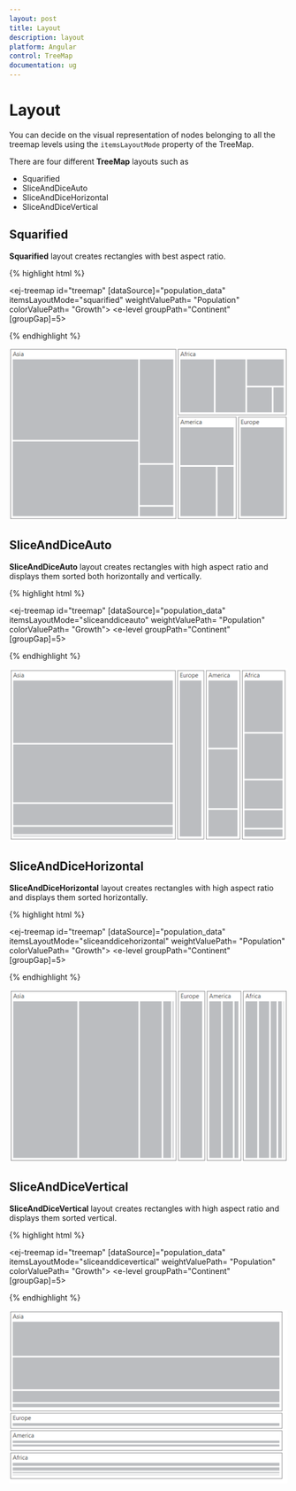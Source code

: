 ```yaml
---
layout: post
title: Layout
description: layout
platform: Angular
control: TreeMap
documentation: ug
---
```


# Layout

You can decide on the visual representation of nodes belonging to all the treemap levels using the `itemsLayoutMode` property of the TreeMap.

There are four different **TreeMap** layouts such as

* Squarified
* SliceAndDiceAuto
* SliceAndDiceHorizontal
* SliceAndDiceVertical

## Squarified

**Squarified** layout creates rectangles with best aspect ratio.

{% highlight html %}

<ej-treemap id="treemap"  [dataSource]="population_data" itemsLayoutMode="squarified"
                          weightValuePath= "Population"  colorValuePath= "Growth">
     <e-levels>
         <e-level groupPath="Continent" [groupGap]=5></e-level>
     </e-levels>
</ej-treemap>

{% endhighlight %}



![](Layout_images/Layout_img1.png)

## SliceAndDiceAuto

**SliceAndDiceAuto** layout creates rectangles with high aspect ratio and displays them sorted both horizontally and vertically.

{% highlight html %}

<ej-treemap id="treemap"  [dataSource]="population_data" itemsLayoutMode="sliceanddiceauto"
                                 weightValuePath= "Population"  colorValuePath= "Growth">
    <e-levels>
         <e-level groupPath="Continent" [groupGap]=5></e-level>
    </e-levels>
</ej-treemap>

{% endhighlight %}



![](Layout_images/Layout_img2.png)

## SliceAndDiceHorizontal

**SliceAndDiceHorizontal** layout creates rectangles with high aspect ratio and displays them sorted horizontally.

{% highlight html %}

<ej-treemap id="treemap"  [dataSource]="population_data" 
        itemsLayoutMode="sliceanddicehorizontal" weightValuePath= "Population"
        colorValuePath= "Growth">
       <e-levels>
           <e-level groupPath="Continent" [groupGap]=5></e-level>
       </e-levels>
</ej-treemap>

{% endhighlight %}



![](Layout_images/Layout_img3.png)

## SliceAndDiceVertical

**SliceAndDiceVertical** layout creates rectangles with high aspect ratio and displays them sorted vertical.

{% highlight html %}

<ej-treemap id="treemap"  [dataSource]="population_data" 
       itemsLayoutMode="sliceanddicevertical" weightValuePath= "Population"
                                                  colorValuePath= "Growth">
     <e-levels>
        <e-level groupPath="Continent" [groupGap]=5></e-level>
     </e-levels>
</ej-treemap>

{% endhighlight %}



![](Layout_images/Layout_img4.png)

